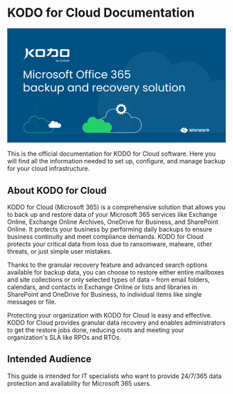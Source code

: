 # KODO for Cloud Documentation

![](../.gitbook/assets/gitbook_pic.png)

This is the official documentation for KODO for Cloud software. Here you will find all the information needed to set up, configure, and manage backup for your cloud infrastructure.

## About KODO for Cloud

KODO for Cloud \(Microsoft 365\) is a comprehensive solution that allows you to back up and restore data of your Microsoft 365 services like Exchange Online, Exchange Online Archives, OneDrive for Business, and SharePoint Online. It protects your business by performing daily backups to ensure business continuity and meet compliance demands. KODO for Cloud protects your critical data from loss due to ransomware, malware, other threats, or just simple user mistakes.

Thanks to the granular recovery feature and advanced search options available for backup data, you can choose to restore either entire mailboxes and site collections or only selected types of data – from email folders, calendars, and contacts in Exchange Online or lists and libraries in SharePoint and OneDrive for Business, to individual items like single messages or file.

Protecting your organization with KODO for Cloud is easy and effective. KODO for Cloud provides granular data recovery and enables administrators to get the restore jobs done, reducing costs and meeting your organization's SLA like RPOs and RTOs.

## Intended Audience

This guide is intended for IT specialists who want to provide 24/7/365 data protection and availability for Microsoft 365 users.

